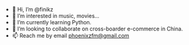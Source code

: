 - 👋 Hi, I’m @finikz
- 👀 I’m interested in music, movies...
- 🌱 I’m currently learning Python.
- 💞️ I’m looking to collaborate on cross-boarder e-commerce in China.
- 📫 Reach me by email phoenixzfm@gmail.com

<!---
finikz/finikz is a ✨ special ✨ repository because its `README.md` (this file) appears on your GitHub profile.
You can click the Preview link to take a look at your changes.
--->
